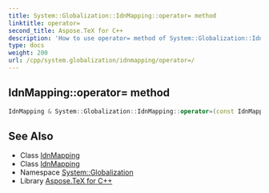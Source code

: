```yaml
---
title: System::Globalization::IdnMapping::operator= method
linktitle: operator=
second_title: Aspose.TeX for C++
description: 'How to use operator= method of System::Globalization::IdnMapping class in C++.'
type: docs
weight: 200
url: /cpp/system.globalization/idnmapping/operator=/
---
```

## IdnMapping::operator= method




```cpp
IdnMapping & System::Globalization::IdnMapping::operator=(const IdnMapping &)=delete
```

## See Also

* Class [IdnMapping](../)
* Class [IdnMapping](../)
* Namespace [System::Globalization](../../)
* Library [Aspose.TeX for C++](../../../)
